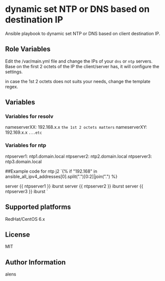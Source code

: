 dynamic set NTP or DNS based on destination IP
=========

Ansible playbook to dynamic set NTP or DNS based on client destination IP.

Role Variables
--------------

Edit the /var/main.yml file and change the IPs of your `dns` or `ntp` servers.
Base on the first 2 octets of the IP the client/server has, it will configure the settings.

in case the 1st 2 octets does not suits your needs, change the template regex.


## Variables
### Variables for resolv
nameserverXX: 192.168.x.x `the 1st 2 octets matters`
nameserverXY: 192.169.x.x `...etc`
### Variables for ntp
ntpserver1: ntp1.domain.local
ntpserver2: ntp2.domain.local
ntpserver3: ntp3.domain.local


##Example code for ntp j2
`{% if "192.168" in ansible_all_ipv4_addresses[0].split(".")[0:2]|join(".")  %}

server {{ ntpserver1 }}  iburst
server {{ ntpserver2 }}  iburst
server {{ ntpserver3 }}  iburst
`


Supported platforms
--------------
RedHat/CentOS 6.x

License
-------

MIT

Author Information
------------------
alens
